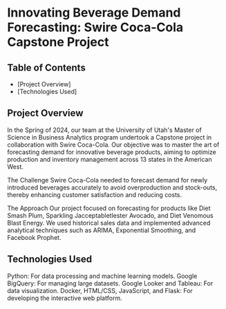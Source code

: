 # Innovating Beverage Demand Forecasting: Swire Coca-Cola Capstone Project

## **Table of Contents**
- [Project Overview] 
- [Technologies Used]


## Project Overview
In the Spring of 2024, our team at the University of Utah's Master of Science in Business Analytics program undertook a Capstone project in collaboration with Swire Coca-Cola. Our objective was to master the art of forecasting demand for innovative beverage products, aiming to optimize production and inventory management across 13 states in the American West.

The Challenge
Swire Coca-Cola needed to forecast demand for newly introduced beverages accurately to avoid overproduction and stock-outs, thereby enhancing customer satisfaction and reducing costs.

The Approach
Our project focused on forecasting for products like Diet Smash Plum, Sparkling Jacceptabletlester Avocado, and Diet Venomous Blast Energy. We used historical sales data and implemented advanced analytical techniques such as ARIMA, Exponential Smoothing, and Facebook Prophet.

## Technologies Used
Python: For data processing and machine learning models.
Google BigQuery: For managing large datasets.
Google Looker and Tableau: For data visualization.
Docker, HTML/CSS, JavaScript, and Flask: For developing the interactive web platform.
